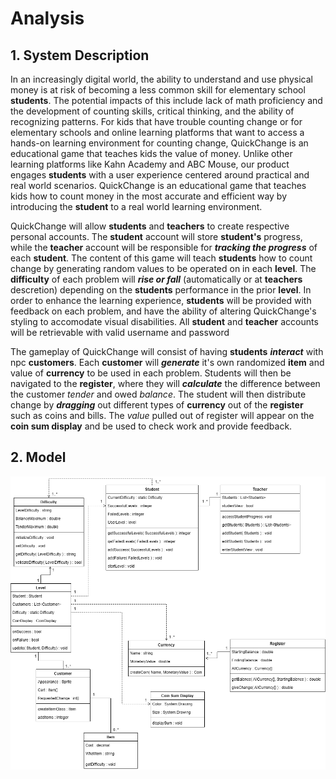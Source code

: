 # Analysis

## 1. System Description


In an increasingly digital world, the ability to understand and use physical money is at risk of becoming a less common skill for elementary school **students**. The potential impacts of this include lack of math proficiency and the development of counting skills, critical thinking, and the ability of recognizing patterns. 
For kids that have trouble counting change or for elementary schools and online learning platforms that want to access a hands-on learning environment for counting change, QuickChange is an educational game that teaches kids the value of money. Unlike other learning platforms like Kahn Academy and ABC Mouse, our product engages **students** with a user experience centered around practical and real world scenarios. QuickChange is an educational game that teaches kids how to count money in the most accurate and efficient way by introducing the **student** to a real world learning environment.

QuickChange will allow **students** and **teachers** to create respective personal accounts. The **student** account will store **student's** progress, while the **teacher** account will be responsible for ***tracking the progress*** of each **student**. The content of this game will teach **students** how to count change by generating random values to be operated on in each **level**. The **difficulty** of each problem will ***rise or fall*** (automatically or at **teachers** descretion) depending on the **students** performance in the prior **level**. In order to enhance the learning experience, **students** will be provided with feedback on each problem, and have the ability of altering QuickChange's styling to accomodate visual disabilities. All **student** and **teacher** accounts will be retrievable with valid username and password

The gameplay of QuickChange will consist of having **students** ***interact*** with npc **customers**. Each **customer** will ***generate*** it's own randomized **item** and value of **currency** to be used in each problem. Students will then be navigated to the **register**, where they will ***calculate*** the difference between the customer *tender* and owed *balance*. The student will then distribute change by ***dragging*** out different types of **currency** out of the **register** such as coins and bills. The *value* pulled out of register will appear on the **coin sum display** and be used to check work and provide feedback.

## 2. Model

![image](https://github.com/James-d-Harris/QuickChange/blob/analysis-development/images/UMLDiagramD3UPDATED.png)
  
